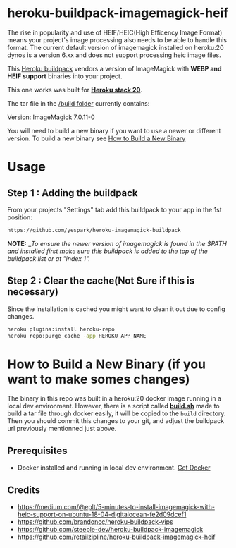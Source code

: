 heroku-buildpack-imagemagick-heif
=================================

The rise in popularity and use of HEIF/HEIC(High Efficency Image Format) means your project's image processing also needs to be able to handle this format.
The current default version of imagemagick installed on heroku:20 dynos is a version 6.xx and does not support processing heic image files.

This [Heroku buildpack](https://devcenter.heroku.com/articles/buildpacks) vendors a version of ImageMagick with **WEBP and HEIF support** binaries into your project.

This one works was built for [**Heroku stack 20**](https://devcenter.heroku.com/articles/stack).

The tar file in the [/build folder](./build) currently contains: 

Version: ImageMagick 7.0.11-0

You will need to build a new binary if you want to use a newer or different version. To build a new binary see [How to Build a New Binary](#how-to-build-a-new-binary)

# Usage
## Step 1 : Adding the buildpack

From your projects "Settings" tab add this buildpack to your app in the 1st position:

```bash
https://github.com/yespark/heroku-imagemagick-buildpack
```
**NOTE:** __To ensure the newer version of imagemagick is found in the $PATH and installed first make sure this buildpack is added to the top of the buildpack list or at "index 1"._


## Step 2 : Clear the cache(__Not Sure if this is necessary__)
Since the installation is cached you might want to clean it out due to config changes.

```bash
heroku plugins:install heroku-repo
heroku repo:purge_cache -app HEROKU_APP_NAME
```

# How to Build a New Binary (if you want to make somes changes)

The binary in this repo was built in a heroku:20 docker image running in a local dev environment.
However, there is a script called [**build.sh**](./build.sh) made to build a tar file through docker easily, it will be copied to the `build` directory. Then you should commit this changes to your git, and adjust the buildpack url previously mentionned just above.

## Prerequisites

- Docker installed and running in local dev environment. [Get Docker](https://docs.docker.com/get-docker/)
## Credits
- https://medium.com/@eplt/5-minutes-to-install-imagemagick-with-heic-support-on-ubuntu-18-04-digitalocean-fe2d09dcef1
- https://github.com/brandoncc/heroku-buildpack-vips
- https://github.com/steeple-dev/heroku-buildpack-imagemagick
- https://github.com/retailzipline/heroku-buildpack-imagemagick-heif
